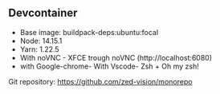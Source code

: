 ## Devcontainer

- Base image: buildpack-deps:ubuntu:focal
- Node: 14.15.1
- Yarn: 1.22.5
- With noVNC - XFCE trough noVNC (http://localhost:6080)
- with Google-chrome- With Vscode- Zsh + Oh my zsh!

Git repository: https://github.com/zed-vision/monorepo
